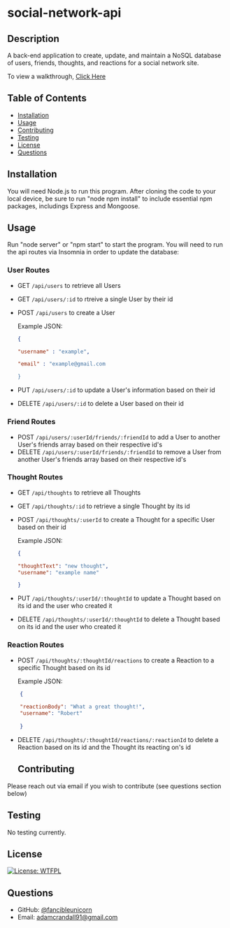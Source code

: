 # social-network-api

  ## Description

 A back-end application to create, update, and maintain a NoSQL database of users, friends, thoughts, and reactions for a social network site.
  
To view a walkthrough, [Click Here](https://drive.google.com/file/d/1UDQmfLQG4CP5Pzqe7s9Gp6ENQgPQMbJJ/view)
  
  ## Table of Contents
  
  * [Installation](#installation)
  * [Usage](#usage)
  * [Contributing](#contributing)
  * [Testing](#testing)
  * [License](#license)
  * [Questions](#questions)
  
  ## Installation

  You will need Node.js to run this program.  After cloning the code to your local device, be sure to run "node npm install" to include essential npm packages, includings Express and Mongoose.
  
  ## Usage 

Run "node server" or "npm start" to start the program.  You will need to run the api routes via Insomnia in order to update the database:

  ### User Routes 
  - GET `/api/users` to retrieve all Users
  - GET `/api/users/:id` to rtreive a single User by their id
  - POST `/api/users` to create a User
  
    Example JSON:
    
    ```json
    {
    
	"username" : "example",
	
	"email" : "example@gmail.com
	
 	}
	```
  
  - PUT `/api/users/:id` to update a User's information based on their id
  - DELETE `/api/users/:id` to delete a User based on their id

### Friend Routes
- POST `/api/users/:userId/friends/:friendId` to add a User to another User's friends array based on their respective id's
- DELETE `/api/users/:userId/friends/:friendId` to remove a User from another User's friends array based on their respective id's

### Thought Routes
- GET `/api/thoughts` to retrieve all Thoughts
- GET `/api/thoughts/:id` to retrieve a single Thought by its id
- POST `/api/thoughts/:userId` to create a Thought for a specific User based on their id

	Example JSON:
	
	
    ```json
    {
    
	"thoughtText": "new thought",
	"username": "example name"
	
 	}
	```

- PUT `/api/thoughts/:userId/:thoughtId` to update a Thought based on its id and the user who created it
- DELETE `/api/thoughts/:userId/:thoughtId` to delete a Thought based on its id and the user who created it

### Reaction Routes
- POST `/api/thoughts/:thoughtId/reactions` to create a Reaction to a specific Thought based on its id

	Example JSON:

```json
	{
    
	"reactionBody": "What a great thought!",
	"username": "Robert"
	
	}
```
	
- DELETE `/api/thoughts/:thoughtId/reactions/:reactionId` to delete a Reaction based on its id and the Thought its reacting on's id

  
  ## Contributing

 Please reach out via email if you wish to contribute (see questions section below)
  
  ## Testing

  No testing currently.
  
  ## License

  [![License: WTFPL](https://img.shields.io/badge/License-WTFPL-brightgreen.svg)](http://www.wtfpl.net/about/)
  
  ## Questions
  
  * GitHub: [@fancibleunicorn](https://github.com/fancibleunicorn)
  * Email: adamcrandall91@gmail.com
